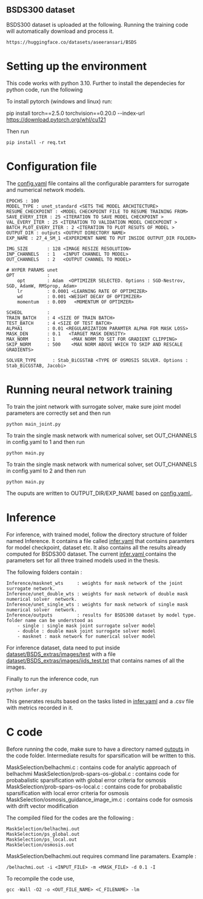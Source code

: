 ## BSDS300 dataset

BSDS300 dataset is uploaded at the following. Running the training code will automatically download and process it.
```
https://huggingface.co/datasets/aseeransari/BSDS
```

# Setting up the environment
This code works with python 3.10. Further to install the dependecies for python code, run the following 

To install pytorch (windows and linux) run: 

pip install torch==2.5.0 torchvision==0.20.0 --index-url https://download.pytorch.org/whl/cu121

Then run

```
pip install -r req.txt
```

# Configuration file

The [config.yaml](config.yaml) file contains all the configurable paramters for surrogate and numerical network models. 

```
EPOCHS : 100 
MODEL_TYPE : unet_standard <SETS THE MODEL ARCHITECTURE>
RESUME_CHECKPOINT : <MODEL CHECKPOINT FILE TO RESUME TRAINING FROM>
SAVE_EVERY_ITER : 25 <ITERATION TO SAVE MODEL CHECKPOINT >
VAL_EVERY_ITER : 25 <ITERATION TO VALIDATION MODEL CHECKPOINT >
BATCH_PLOT_EVERY_ITER : 2 <ITERATION TO PLOT RESUTS OF MODEL >
OUTPUT_DIR : outputs <OUTPUT DIRECTORY NAME>
EXP_NAME : 27_4_SM_1 <EXPERIMENT NAME TO PUT INSIDE OUTPUT_DIR FOLDER>

IMG_SIZE       : 128 <IMAGE RESIZE RESOLUTION>
INP_CHANNELS   : 1   <INPUT CHANNEL TO MODEL>
OUT_CHANNELS   : 2   <OUTPUT CHANNEL TO MODEL>

# HYPER PARAMS unet
OPT            : 
    opt        : Adam  <OPTIMIZER SELECTED. Options : SGD-Nestrov, SGD, AdamW, RMSprop, Adam>
    lr         : 0.0001 <LEARNING RATE OF OPTIMIZER>
    wd         : 0.001 <WEIGHT DECAY OF OPTIMIZER>
    momentum   : 0.009   <MOMENTUM OF OPTIMZER>

SCHEDL         : 
TRAIN_BATCH    : 4 <SIZE OF TRAIN BATCH>
TEST_BATCH     : 4 <SIZE OF TEST BATCH>
ALPHA1         : 0.01 <REGULARIZATION PARAMTER ALPHA FOR MASK LOSS>
MASK_DEN       : 0.1   <TARGET MASK DENSITY>
MAX_NORM       : 1      <MAX NORM TO SET FOR GRADIENT CLIPPING>
SKIP_NORM      : 500    <MAX NORM ABOVE WHICH TO SKIP AND RESCALE GRADIENTS>

SOLVER_TYPE      : Stab_BiCGSTAB <TYPE OF OSMOSIS SOLVER. Options : Stab_BiCGSTAB, Jacobi>
```

# Running neural network training

To train the joint network with surrogate solver, make sure joint model parameters are correctly set and then run 

```
python main_joint.py
```

To train the single mask network with numerical solver, set OUT_CHANNELS in config.yaml to 1 and then run

```
python main.py
```

To train the single mask network with numerical solver, set OUT_CHANNELS in config.yaml to 2 and then run

```
python main.py
```

The ouputs are written to OUTPUT_DIR/EXP_NAME based on [config.yaml.](config.yaml).

# Inference

For inference, with trained model, follow the directory structure of folder named Inference. It contains a file called [infer.yaml](Inference/infer.yaml) that contains paramters for model checkpoint, dataset etc. It also contains all the results already computed for BSDS300 dataset. The current [infer.yaml ](Inference/infer.yaml) contains the parameters set for all three trained models used in the thesis.  

The following folders contain : 

```
Inference/masknet_wts     : weights for mask network of the joint surrogate network. 
Inference/unet_double_wts : weights for mask network of double mask numerical solver  network.
Inference/unet_single_wts : weights for mask network of single mask numerical solver  network.
Inference/outputs         : results for BSDS300 dataset by model type. folder name can be understood as 
    - single : single mask joint surrogate solver model
    - double : double mask joint surrogate solver model
    - masknet : mask network for numerical solver model
```

For inference dataset, data need to put inside [dataset/BSDS_extras/images/test](dataset/BSDS_extras/images/test) with a file [dataset/BSDS_extras/images/iids_test.txt](dataset/BSDS_extras/images/iids_test.txt) that contains names of all the images. 

Finally to run the inference code, run 

```
python infer.py
```

This generates results based on the tasks listed in [infer.yaml](Inference/infer.yaml) and a .csv file with metrics recorded in it.

# C code 

Before running the code, make sure to have a directory named [outputs](MaskSelection/outputs) in the code folder. Intermediate results for sparsification will be written to this. 

MaskSelection/belhachmi.c            : contains code for analytic approach of belhachmi
MaskSelection/prob-spars-os-global.c : contains code for probabalistic sparsification with global error criteria for osmosis
MaskSelection/prob-spars-os-local.c  : contains code for probabalistic sparsification with local error criteria for osmosis
MaskSelection/osmosis_guidance_image_im.c : contains code for osmosis with drift vector modification

The compiled filed for the codes are the following : 

```
MaskSelection/belhachmi.out
MaskSelection/ps_global.out
MaskSelection/ps_local.out
MaskSelection/osmosis.out
```

MaskSelection/belhachmi.out requires command line paramaters. Example : 

```
/belhachmi.out -i <INPUT_FILE> -m <MASK_FILE> -d 0.1 -I
```

To recompile the code use, 
```
gcc -Wall -O2 -o <OUT_FILE_NAME> <C_FILENAME> -lm
```
